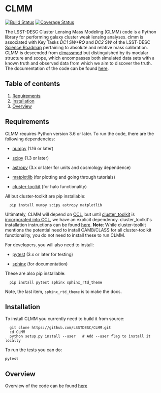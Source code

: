 # CLMM
[![Build Status](https://travis-ci.org/LSSTDESC/CLMM.svg?branch=master)](https://travis-ci.org/LSSTDESC/CLMM) 
[![Coverage Status](https://coveralls.io/repos/github/LSSTDESC/CLMM/badge.svg)](https://coveralls.io/github/LSSTDESC/CLMM)

The LSST-DESC Cluster Lensing Mass Modeling (CLMM) code is a Python library for performing galaxy cluster weak lensing analyses.
clmm is associated with Key Tasks _DC1 SW+RQ_ and _DC2 SW_ of the LSST-DESC [Science Roadmap](https://lsstdesc.org/sites/default/files/DESC_SRM_V1_4.pdf) pertaining to absolute and relative mass calibration.
CLMM is descended from [clmassmod](https://github.com/deapplegate/clmassmod) but distinguished by its modular structure and scope, which encompasses both simulated data sets with a known truth and observed data from which we aim to discover the truth.
The documentation of the code can be found [here](http://lsstdesc.org/CLMM/).

## Table of contents
1. [Requirements](#requirements)
2. [Installation](#installation)
3. [Overview](#overview)

## Requirements <a name="requirements"></a>

CLMM requires Python version 3.6 or later.  To run the code, there are the following dependencies:

- [numpy](http://www.numpy.org/) (1.16 or later)

- [scipy](http://www.numpy.org/) (1.3 or later)

- [astropy](https://www.astropy.org/) (3.x or later for units and cosmology dependence)

- [matplotlib](https://matplotlib.org/) (for plotting and going through tutorials)

- [cluster-toolkit](https://cluster-toolkit.readthedocs.io/en/latest/source/installation.html) (for halo functionality)
  
All but cluster-toolkit are pip installable:
```
  pip install numpy scipy astropy matplotlib
```

Ultimately, CLMM will depend on [CCL](https://github.com/LSSTDESC/CCL), but until [cluster_toolkit](https://github.com/tmcclintock/cluster\_toolkit) is [incorporated into CCL](https://github.com/LSSTDESC/CCL/issues/291), we have an explicit dependency.
cluster\_toolkit's installation instructions can be found [here](https://cluster-toolkit.readthedocs.io/en/latest/). 
**Note**: While cluster-toolkit mentions the potential need to install CAMB/CLASS for all cluster-toolkit functionality, you do not need to install these to run CLMM.

For developers, you will also need to install:

- [pytest](https://docs.pytest.org/en/latest/) (3.x or later for testing)

- [sphinx](https://www.sphinx-doc.org/en/master/usage/installation.html) (for documentation)

These are also pip installable:
```
  pip install pytest sphinx sphinx_rtd_theme
```
Note, the last item, `sphinx_rtd_theme` is to make the docs.

## Installation <a name="installation"></a>

To install CLMM you currently need to build it from source:

```
  git clone https://github.com/LSSTDESC/CLMM.git
  cd CLMM
  python setup.py install --user   # Add --user flag to install it locally
```

To run the tests you can do:

  `pytest`

## Overview <a name="overview"></a>

Overview of the code can be found [here](OVERVIEW.md)

